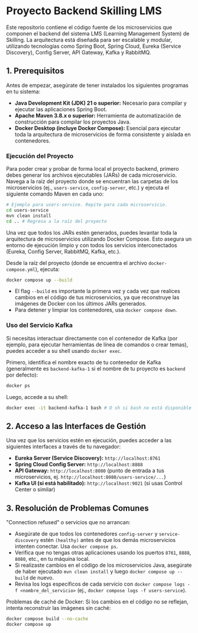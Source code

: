 # Proyecto Backend Skilling LMS

Este repositorio contiene el código fuente de los microservicios que componen el backend del sistema LMS (Learning Management System) de Skilling. La arquitectura está diseñada para ser escalable y modular, utilizando tecnologías como Spring Boot, Spring Cloud, Eureka (Service Discovery), Config Server, API Gateway, Kafka y RabbitMQ.

## 1. Prerequisitos

Antes de empezar, asegúrate de tener instalados los siguientes programas en tu sistema:

* **Java Development Kit (JDK) 21 o superior:** Necesario para compilar y ejecutar las aplicaciones Spring Boot.
* **Apache Maven 3.8.x o superior:** Herramienta de automatización de construcción para compilar los proyectos Java.
* **Docker Desktop (incluye Docker Compose):** Esencial para ejecutar toda la arquitectura de microservicios de forma consistente y aislada en contenedores.

### Ejecución del Proyecto

Para poder crear y probar de forma local el proyecto backend, primero debes generar los archivos ejecutables (JARs) de cada microservicio. Navega a la raíz del proyecto donde se encuentran las carpetas de los microservicios (ej., `users-service`, `config-server`, etc.) y ejecuta el siguiente comando Maven en cada uno:

```bash
# Ejemplo para users-service. Repite para cada microservicio.
cd users-service
mvn clean install
cd .. # Regresa a la raíz del proyecto
```
Una vez que todos los JARs estén generados, puedes levantar toda la arquitectura de microservicios utilizando Docker Compose. Esto asegura un entorno de ejecución limpio y con todos los servicios interconectados (Eureka, Config Server, RabbitMQ, Kafka, etc.).

Desde la raíz del proyecto (donde se encuentra el archivo ```docker-compose.yml```), ejecuta:

```bash
docker compose up --build
```
* El flag ```--build``` es importante la primera vez y cada vez que realices cambios en el código de tus microservicios, ya que reconstruye las imágenes de Docker con los últimos JARs generados.
* Para detener y limpiar los contenedores, usa ```docker compose down```.

### Uso del Servicio Kafka
Si necesitas interactuar directamente con el contenedor de Kafka (por ejemplo, para ejecutar herramientas de línea de comandos o crear temas), puedes acceder a su shell usando ```docker exec```.

Primero, identifica el nombre exacto de tu contenedor de Kafka (generalmente es ```backend-kafka-1``` si el nombre de tu proyecto es ```backend``` por defecto):

```bash
docker ps
```

Luego, accede a su shell:
```bash
docker exec -it backend-kafka-1 bash # O sh si bash no está disponible
```

## 2. Acceso a las Interfaces de Gestión
Una vez que los servicios estén en ejecución, puedes acceder a las siguientes interfaces a través de tu navegador:

* **Eureka Server (Service Discovery):** ```http://localhost:8761```
* **Spring Cloud Config Server:** ```http://localhost:8888```
* **API Gateway:** ```http://localhost:8080``` (punto de entrada a tus microservicios, ej. ```http://localhost:8080/users-service/...```)
* **Kafka UI (si está habilitado):** ```http://localhost:9021``` (si usas Control Center o similar)

## 3. Resolución de Problemas Comunes
"Connection refused" o servicios que no arrancan:

* Asegúrate de que todos los contenedores ```config-server``` y ```service-discovery``` estén ```(healthy)``` antes de que los demás microservicios intenten conectar. Usa ```docker compose ps```.
* Verifica que no tengas otras aplicaciones usando los puertos ```8761```, ```8888```, ```8080```, etc., en tu máquina local.
* Si realizaste cambios en el código de los microservicios Java, asegúrate de haber ejecutado ```mvn clean install``` y luego ```docker compose up --build``` de nuevo.
* Revisa los logs específicos de cada servicio con ```docker compose logs -f <nombre_del_servicio>``` (ej., ```docker compose logs -f users-service```).

Problemas de caché de Docker: Si los cambios en el código no se reflejan, intenta reconstruir las imágenes sin caché:

```bash
docker compose build --no-cache
docker compose up
```